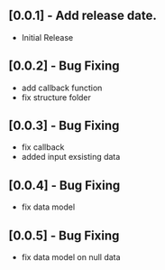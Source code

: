 ## [0.0.1] - Add release date.

* Initial Release

## [0.0.2] - Bug Fixing

* add callback function
* fix structure folder

## [0.0.3] - Bug Fixing

* fix callback
* added input exsisting data

## [0.0.4] - Bug Fixing

* fix data model

## [0.0.5] - Bug Fixing

* fix data model on null data
